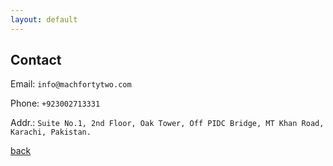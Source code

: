 ```yaml
---
layout: default
---
```


## Contact

Email: `info@machfortytwo.com`

Phone: `+923002713331`

Addr.: `Suite No.1, 2nd Floor, Oak Tower, Off PIDC Bridge, MT Khan Road, Karachi, Pakistan.`



[back](./)

